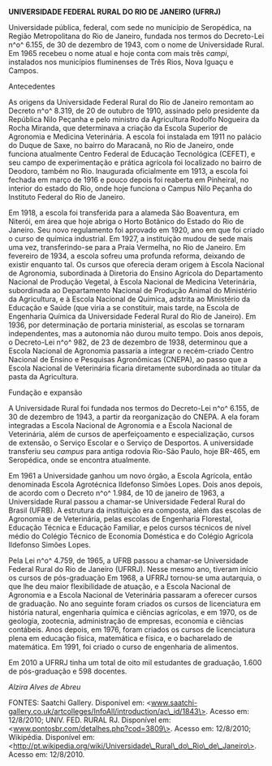 **UNIVERSIDADE FEDERAL RURAL DO RIO DE JANEIRO (UFRRJ)**

Universidade pública, federal, com sede no município de Seropédica, na
Região Metropolitana do Rio de Janeiro, fundada nos termos do
Decreto-Lei n^o^ 6.155, de 30 de dezembro de 1943, com o nome de
Universidade Rural. Em 1965 recebeu o nome atual e hoje conta com mais
três *campi*, instalados nos municípios fluminenses de Três Rios, Nova
Iguaçu e Campos.

Antecedentes

As origens da Universidade Federal Rural do Rio de Janeiro remontam ao
Decreto n^o^ 8.319, de 20 de outubro de 1910, assinado pelo presidente
da República Nilo Peçanha e pelo ministro da Agricultura Rodolfo
Nogueira da Rocha Miranda, que determinava a criação da Escola Superior
de Agronomia e Medicina Veterinária. A escola foi instalada em 1911 no
palácio do Duque de Saxe, no bairro do Maracanã, no Rio de Janeiro, onde
funciona atualmente Centro Federal de Educação Tecnológica (CEFET), e
seu campo de experimentação e prática agrícola foi localizado no bairro
de Deodoro, também no Rio. Inaugurada oficialmente em 1913, a escola foi
fechada em março de 1916 e pouco depois foi reaberta em Pinheiral, no
interior do estado do Rio, onde hoje funciona o Campus Nilo Peçanha do
Instituto Federal do Rio de Janeiro.

Em 1918, a escola foi transferida para a alameda São Boaventura, em
Niterói, em área que hoje abriga o Horto Botânico do Estado do Rio de
Janeiro. Seu novo regulamento foi aprovado em 1920, ano em que foi
criado o curso de química industrial. Em 1927, a instituição mudou de
sede mais uma vez, transferindo-se para a Praia Vermelha, no Rio de
Janeiro. Em fevereiro de 1934, a escola sofreu uma profunda reforma,
deixando de existir enquanto tal. Os cursos que oferecia deram origem à
Escola Nacional de Agronomia, subordinada à Diretoria do Ensino Agrícola
do Departamento Nacional de Produção Vegetal, à Escola Nacional de
Medicina Veterinária, subordinada ao Departamento Nacional de Produção
Animal do Ministério da Agricultura, e à Escola Nacional de Química,
adstrita ao Ministério da Educação e Saúde (que viria a se constituir,
mais tarde, na Escola de Engenharia Química da Universidade Federal
Rural do Rio de Janeiro). Em 1936, por determinação de portaria
ministerial, as escolas se tornaram independentes, mas a autonomia não
durou muito tempo. Dois anos depois, o Decreto-Lei n^o^ 982, de 23 de
dezembro de 1938, determinou que a Escola Nacional de Agronomia passaria
a integrar o recém-criado Centro Nacional de Ensino e Pesquisas
Agronômicas (CNEPA), ao passo que a Escola Nacional de Veterinária
ficaria diretamente subordinada ao titular da pasta da Agricultura.

Fundação e expansão

A Universidade Rural foi fundada nos termos do Decreto-Lei n^o^ 6.155,
de 30 de dezembro de 1943, a partir da reorganização do CNEPA. A ela
foram integradas a Escola Nacional de Agronomia e a Escola Nacional de
Veterinária, além de cursos de aperfeiçoamento e especialização, cursos
de extensão, o Serviço Escolar e o Serviço de Desportos. A universidade
transferiu seu *campus* para antiga rodovia Rio-São Paulo, hoje BR-465,
em Seropédica, onde se encontra atualmente.

Em 1961 a Universidade ganhou um novo órgão, a Escola Agrícola, então
denominada Escola Agrotécnica Ildefonso Simões Lopes. Dois anos depois,
de acordo com o Decreto n^o^ 1.984, de 10 de janeiro de 1963, a
Universidade Rural passou a chamar-se Universidade Federal Rural do
Brasil (UFRB). A estrutura da instituição era composta, além das escolas
de Agronomia e de Veterinária, pelas escolas de Engenharia Florestal,
Educação Técnica e Educação Familiar, e pelos cursos técnicos de nível
médio do Colégio Técnico de Economia Doméstica e do Colégio Agrícola
Ildefonso Simões Lopes.

Pela Lei n^o^ 4.759, de 1965, a UFRB passou a chamar-se Universidade
Federal Rural do Rio de Janeiro (UFRRJ). Nesse mesmo ano, tiveram início
os cursos de pós-graduação Em 1968, a UFRRJ tornou-se uma autarquia, o
que lhe deu maior flexibilidade de atuação, e a Escola Nacional de
Agronomia e a Escola Nacional de Veterinária passaram a oferecer cursos
de graduação. No ano seguinte foram criados os cursos de licenciatura em
história natural, engenharia química e ciências agrícolas, e em 1970, os
de geologia, zootecnia, administração de empresas, economia e ciências
contábeis. Anos depois, em 1976, foram criados os cursos de licenciatura
plena em educação física, matemática e física, e o bacharelado de
matemática. Em 1991, foi criado o curso de engenharia de alimentos.

Em 2010 a UFRRJ tinha um total de oito mil estudantes de graduação,
1.600 de pós-graduação e 598 docentes.

*Alzira Alves de Abreu*

FONTES: Saatchi Gallery. Disponível em:
\<www.saatchi-gallery.co.uk/artcolleges/InfoAll/introduction/ac\_id/1843\>.
Acesso em: 12/8/2010; UNIV. FED. RURAL RJ. Disponível em:
\<www.pontosbr.com/detalhes.php?cod=3809\>. Acesso em: 12/8/2010;
Wikipédia. Disponível em:
\<http://pt.wikipedia.org/wiki/Universidade\_Rural\_do\_Rio\_de\_Janeiro\>.
Acesso em: 12/8/2010.
